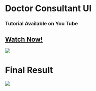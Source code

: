 # Doctor Consultant UI
### Tutorial Available on You Tube
## [Watch Now!](https://youtu.be/GSRU-QGgo6E)

[<img src="https://i.pinimg.com/564x/01/c1/0f/01c10fdbfcb6c28a1839a0b58ac53d5f.jpg">](https://youtu.be/GSRU-QGgo6E)

# Final Result
![](https://i.pinimg.com/originals/dd/9f/90/dd9f902777321c1d49c9230ecba606e7.png)